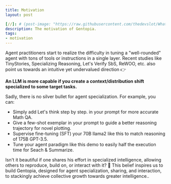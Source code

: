 ```yaml
---
title: Motivation
layout: post

[//]: # (post-image: "https://raw.githubusercontent.com/thedevslot/WhatATheme/master/assets/images/SamplePost.png?token=AHMQUEPC4IFADOF5VG4QVN26Z64GG")
description: The motivation of Gentopia.
tags:
- motivation
---
```


Agent practitioners start to realize the difficulty in tuning a "well-rounded" agent with tons of tools or instructions in a single layer. Recent studies like TinyStories, Specializing Reasoning, Let's Verify SbS, ReWOO, etc. also point us towards an intuitive yet undervalued direction 👉

**An LLM is more capable if you create a context/distribution shift specialized to some target tasks.**

Sadly, there is no silver bullet for agent specialization. For example, you can:
* Simply add Let's think step by step. in your prompt for more accurate Math QA.
* Give a few-shot exemplar in your prompt to guide a better reasoning trajectory for novel plotting.
* Supervise fine-tuning (SFT) your 70B llama2 like this to match reasoning of 175B GPT-3.5.
* Tune your agent paradigm like this demo to easily half the execution time for Seach & Summarize.

Isn't it beautiful if one shares his effort in specialized intelligence, allowing others to reproduce, build on, or interact with it? 🤗 This belief inspires us to build Gentopia, designed for agent specialization, sharing, and interaction, to stackingly achieve collective growth towards greater intelligence..